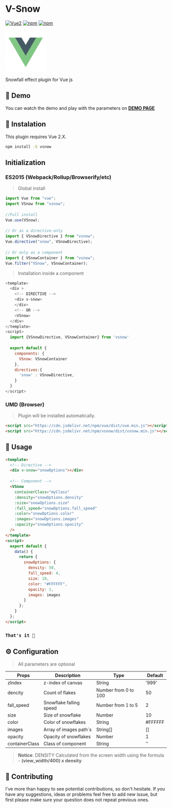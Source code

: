 # V-Snow

[![Vue2](https://img.shields.io/badge/Vue-2.x-brightgreen.svg?style=for-the-badge)](https://vuejs.org/)
[![npm](https://img.shields.io/npm/v/vsnow?style=for-the-badge)](https://www.npmjs.com/package/vsnow)
[![npm](https://img.shields.io/npm/dw/vsnow?style=for-the-badge)](https://www.npmjs.com/package/vsnow)

![alt text](assets/img/vue.png)

Snowfall effect plugin for Vue js

## 👀 Demo

You can watch the demo and play with the parameters on **[DEMO PAGE](http://gamazu.github.io/v-snow)**

## 💾 Instalation

This plugin requires Vue 2.X.

```sh
npm install -S vsnow
```

## Initialization

### ES2015 (Webpack/Rollup/Browserify/etc)

> Global install

```javascript
import Vue from "vue";
import VSnow from "vsnow";

//Full install
Vue.use(VSnow);

// Or as a directive-only
import { VSnowDirective } from "vsnow";
Vue.directive("snow", VSnowDirective);

// Or only as a component
import { VSnowContainer } from "vsnow";
Vue.filter("VSnow", VSnowContainer);
```

> Installation inside a component

```javascript
<template>
  <div >
    <!-- DIRECTIVE -->
    <div v-snow>
    </div>
    <!-- OR -->
    <VSnow>
  </div>
</template>
<script>
  import {VSnowDirective, VSnowContainer} from 'vsnow'

  export default {
    components: {
      VSnow: VSnowContainer
    },
    directives:{
      'snow' : VSnowDirective,
    }
  }
</script>
```

### UMD (Browser)

> Plugin will be installed automatically.

```html
<script src="https://cdn.jsdelivr.net/npm/vue/dist/vue.min.js"></script>
<script src="https://cdn.jsdelivr.net/npm/vsnow/dist/vsnow.min.js"></script>
```

## 🚀 Usage

```html
<template>
  <!-- Directive -->
  <div v-snow="snowOptions"></div>

  <!-- Component -->
  <VSnow
    containerClass="myClass"
    :density="snowOptions.density"
    :size="snowOptions.size"
    :fall_speed="snowOptions.fall_speed"
    :color="snowOptions.color"
    :images="snowOptions.images"
    :opacity="snowOptions.opacity"
  />
</template>
<script>
  export default {
    data() {
      return {
        snowOptions: {
          density: 50,
          fall_speed: 4,
          size: 10,
          color: "#FFFFFF",
          opacity: 1,
          images: images
        }
      };
    }
  };
</script>
```

### `That's it 🤩`

## ⚙️ Configuration

> All parameters are optional

| Props          | Description                            | Type                 | Default |
| -------------- | -------------------------------------- | -------------------- | ------- |
| zIndex         | z-index of canvas                      | String               | '999'   |
| dencity        | Count of flakes                        | Number from 0 to 100 | 50      |
| fall_speed     | Snowflake falling speed                | Number from 1 to 5   | 2       |
| size           | Size of snowflake                      | Number               | 10      |
| color          | Color of snowflakes                    | String               | #FFFFFF |
| images         | Array of images path`s | String[] | [] |
| opacity        | Opacity of snowflakes                  | Number               | 1       |
| containerClass | Class of component                     | String               | ''      |

> **Notice**: DENSITY Calculated from the screen width using the formula - **(view_width/400) x density**

## 👏 Contributing

I've more than happy to see potential contributions, so don't hesitate. If you have any suggestions, ideas or problems feel free to add new issue, but first please make sure your question does not repeat previous ones.
